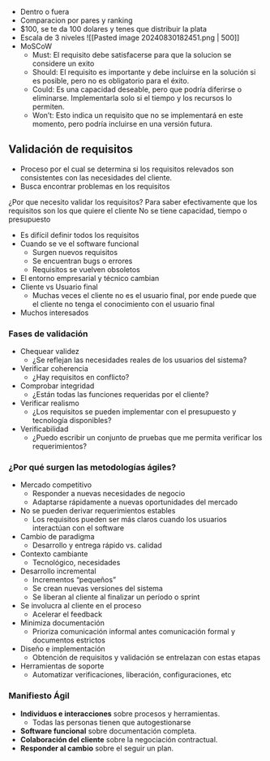 - Dentro o fuera
- Comparacion por pares y ranking
- $100, se te da 100 dolares y tenes que distribuir la plata
- Escala de 3 niveles
	![[Pasted image 20240830182451.png | 500]]
- MoSCoW
	- Must: El requisito debe satisfacerse para que la solucion se considere un exito
	- Should: El requisito es importante y debe incluirse en la solución si es posible, pero no es obligatorio para el éxito. 
	- Could: Es una capacidad deseable, pero que podría diferirse o eliminarse. Implementarla solo si el tiempo y los recursos lo permiten. 
	- Won’t: Esto indica un requisito que no se implementará en este momento, pero podría incluirse en una versión futura. 

## Validación de requisitos
- Proceso por el cual se determina si los requisitos relevados son consistentes con las necesidades del cliente.
- Busca encontrar problemas en los requisitos

¿Por que necesito validar los requisitos?
Para saber efectivamente que los requisitos son los que quiere el cliente
No se tiene capacidad, tiempo o presupuesto

- Es difícil definir todos los requisitos 
- Cuando se ve el software funcional 
	- Surgen nuevos requisitos 
	- Se encuentran bugs o errores 
	- Requisitos se vuelven obsoletos 
- El entorno empresarial y técnico cambian 
- Cliente vs Usuario final 
	- Muchas veces el cliente no es el usuario final, por ende puede que el cliente no tenga el conocimiento con el usuario final
- Muchos interesados

### Fases de validación
- Chequear validez 
	- ¿Se reflejan las necesidades reales de los usuarios del sistema? 
- Verificar coherencia 
	- ¿Hay requisitos en conflicto?
- Comprobar integridad
	- ¿Están todas las funciones requeridas por el cliente? 
- Verificar realismo 
	- ¿Los requisitos se pueden implementar con el presupuesto y tecnología disponibles? 
- Verificabilidad 
	- ¿Puedo escribir un conjunto de pruebas que me permita verificar los requerimientos?


### ¿Por qué surgen las metodologías ágiles? 
- Mercado competitivo 
	- Responder a nuevas necesidades de negocio 
	- Adaptarse rápidamente a nuevas oportunidades del mercado 
- No se pueden derivar requerimientos estables 
	- Los requisitos pueden ser más claros cuando los usuarios interactúan con el software
- Cambio de paradigma 
	- Desarrollo y entrega rápido vs. calidad 
- Contexto cambiante 
	- Tecnológico, necesidades
- Desarrollo incremental 
	- Incrementos “pequeños” 
	- Se crean nuevas versiones del sistema 
	- Se liberan al cliente al finalizar un período o sprint 
- Se involucra al cliente en el proceso 
	- Acelerar el feedback 
- Minimiza documentación 
	- Prioriza comunicación informal antes comunicación formal y documentos estrictos 
- Diseño e implementación 
	- Obtención de requisitos y validación se entrelazan con estas etapas 
- Herramientas de soporte 
	- Automatizar verificaciones, liberación, configuraciones, etc

### Manifiesto Ágil
- **Individuos e interacciones** sobre procesos y herramientas. 
	-  Todas las personas tienen que autogestionarse
- **Software funcional** sobre documentación completa. 
- **Colaboración del cliente** sobre la negociación contractual. 
- **Responder al cambio** sobre el seguir un plan.
